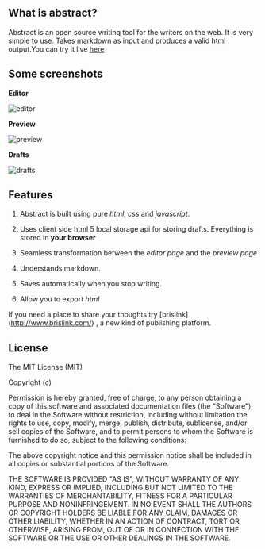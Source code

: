  What is abstract? 
-----------------------

Abstract is an open source writing tool for the writers on the web. It is very simple to use. Takes markdown as input and produces a valid html output.You can try it live [here](http://brislink.github.io/Abstract/)


Some screenshots
-----------------------

__Editor__

![editor](http://farm3.staticflickr.com/2821/8753783879_697a3abb2c_b.jpg)


__Preview__

![preview](http://farm3.staticflickr.com/2806/8754906982_9befe255bd_b.jpg)



__Drafts__

![drafts](http://farm4.staticflickr.com/3772/8751906815_56885201b8_b.jpg)


 Features
-------------

1.  Abstract is built using pure *html*, *css* and *javascript*. 

2.  Uses client side html 5 local storage api for storing drafts. Everything is stored in **your browser**

3. Seamless transformation between the *editor page* and the *preview page*

4. Understands markdown.

5. Saves automatically when you stop writing.

6. Allow you to export *html*

If you need a place to share your thoughts try [brislink] (http://www.brislink.com/) , a new kind of publishing platform.



License
----------------

The MIT License (MIT)

Copyright (c) <year> <copyright holders>

Permission is hereby granted, free of charge, to any person obtaining a copy
of this software and associated documentation files (the "Software"), to deal
in the Software without restriction, including without limitation the rights
to use, copy, modify, merge, publish, distribute, sublicense, and/or sell
copies of the Software, and to permit persons to whom the Software is
furnished to do so, subject to the following conditions:

The above copyright notice and this permission notice shall be included in
all copies or substantial portions of the Software.

THE SOFTWARE IS PROVIDED "AS IS", WITHOUT WARRANTY OF ANY KIND, EXPRESS OR
IMPLIED, INCLUDING BUT NOT LIMITED TO THE WARRANTIES OF MERCHANTABILITY,
FITNESS FOR A PARTICULAR PURPOSE AND NONINFRINGEMENT. IN NO EVENT SHALL THE
AUTHORS OR COPYRIGHT HOLDERS BE LIABLE FOR ANY CLAIM, DAMAGES OR OTHER
LIABILITY, WHETHER IN AN ACTION OF CONTRACT, TORT OR OTHERWISE, ARISING FROM,
OUT OF OR IN CONNECTION WITH THE SOFTWARE OR THE USE OR OTHER DEALINGS IN
THE SOFTWARE. 